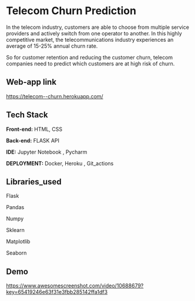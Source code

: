 
# Telecom Churn Prediction

In the telecom industry, customers are able to choose from multiple service providers and actively switch from one operator to another. In this highly competitive market, the telecommunications industry experiences an average of 15-25% annual churn rate.
    
So for customer retention and reducing the customer churn, telecom companies need to predict which customers are at high risk of churn.


## Web-app link


https://telecom--churn.herokuapp.com/
    
## Tech Stack

**Front-end:** HTML, CSS

**Back-end:** FLASK API

**IDE:** Jupyter Notebook , Pycharm 

**DEPLOYMENT:** Docker, Heroku , Git_actions


## Libraries_used

Flask

Pandas

Numpy

Sklearn 

Matplotlib

Seaborn



## Demo

https://www.awesomescreenshot.com/video/10688679?key=65419246e63f31e3fbb285142ffa1df3

